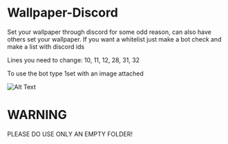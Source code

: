 # Wallpaper-Discord
Set your wallpaper through discord for some odd reason, can also have others set your wallpaper. If you want a whitelist just make a bot check and make a list with discord ids

Lines you need to change: 10, 11, 12, 28, 31, 32

To use the bot type 1set with an image attached

![Alt Text](https://media.giphy.com/media/Rd7WlRF8tfR4QW6jKU/giphy.gif)


# WARNING
PLEASE DO USE ONLY AN EMPTY FOLDER!
